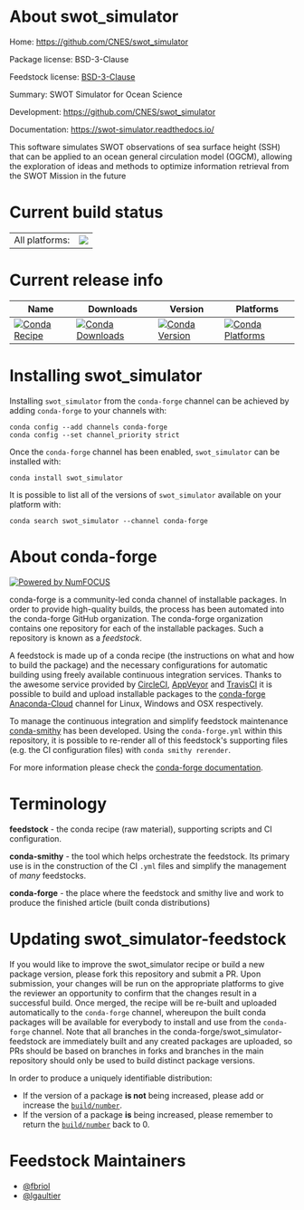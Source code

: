 About swot_simulator
====================

Home: https://github.com/CNES/swot_simulator

Package license: BSD-3-Clause

Feedstock license: [BSD-3-Clause](https://github.com/conda-forge/swot_simulator-feedstock/blob/master/LICENSE.txt)

Summary: SWOT Simulator for Ocean Science

Development: https://github.com/CNES/swot_simulator

Documentation: https://swot-simulator.readthedocs.io/

This software simulates SWOT observations of sea surface height (SSH) that
can be applied to an ocean general circulation model (OGCM), allowing the
exploration of ideas and methods to optimize information retrieval from the
SWOT Mission in the future


Current build status
====================


<table><tr><td>All platforms:</td>
    <td>
      <a href="https://dev.azure.com/conda-forge/feedstock-builds/_build/latest?definitionId=9882&branchName=master">
        <img src="https://dev.azure.com/conda-forge/feedstock-builds/_apis/build/status/swot_simulator-feedstock?branchName=master">
      </a>
    </td>
  </tr>
</table>

Current release info
====================

| Name | Downloads | Version | Platforms |
| --- | --- | --- | --- |
| [![Conda Recipe](https://img.shields.io/badge/recipe-swot_simulator-green.svg)](https://anaconda.org/conda-forge/swot_simulator) | [![Conda Downloads](https://img.shields.io/conda/dn/conda-forge/swot_simulator.svg)](https://anaconda.org/conda-forge/swot_simulator) | [![Conda Version](https://img.shields.io/conda/vn/conda-forge/swot_simulator.svg)](https://anaconda.org/conda-forge/swot_simulator) | [![Conda Platforms](https://img.shields.io/conda/pn/conda-forge/swot_simulator.svg)](https://anaconda.org/conda-forge/swot_simulator) |

Installing swot_simulator
=========================

Installing `swot_simulator` from the `conda-forge` channel can be achieved by adding `conda-forge` to your channels with:

```
conda config --add channels conda-forge
conda config --set channel_priority strict
```

Once the `conda-forge` channel has been enabled, `swot_simulator` can be installed with:

```
conda install swot_simulator
```

It is possible to list all of the versions of `swot_simulator` available on your platform with:

```
conda search swot_simulator --channel conda-forge
```


About conda-forge
=================

[![Powered by NumFOCUS](https://img.shields.io/badge/powered%20by-NumFOCUS-orange.svg?style=flat&colorA=E1523D&colorB=007D8A)](http://numfocus.org)

conda-forge is a community-led conda channel of installable packages.
In order to provide high-quality builds, the process has been automated into the
conda-forge GitHub organization. The conda-forge organization contains one repository
for each of the installable packages. Such a repository is known as a *feedstock*.

A feedstock is made up of a conda recipe (the instructions on what and how to build
the package) and the necessary configurations for automatic building using freely
available continuous integration services. Thanks to the awesome service provided by
[CircleCI](https://circleci.com/), [AppVeyor](https://www.appveyor.com/)
and [TravisCI](https://travis-ci.com/) it is possible to build and upload installable
packages to the [conda-forge](https://anaconda.org/conda-forge)
[Anaconda-Cloud](https://anaconda.org/) channel for Linux, Windows and OSX respectively.

To manage the continuous integration and simplify feedstock maintenance
[conda-smithy](https://github.com/conda-forge/conda-smithy) has been developed.
Using the ``conda-forge.yml`` within this repository, it is possible to re-render all of
this feedstock's supporting files (e.g. the CI configuration files) with ``conda smithy rerender``.

For more information please check the [conda-forge documentation](https://conda-forge.org/docs/).

Terminology
===========

**feedstock** - the conda recipe (raw material), supporting scripts and CI configuration.

**conda-smithy** - the tool which helps orchestrate the feedstock.
                   Its primary use is in the construction of the CI ``.yml`` files
                   and simplify the management of *many* feedstocks.

**conda-forge** - the place where the feedstock and smithy live and work to
                  produce the finished article (built conda distributions)


Updating swot_simulator-feedstock
=================================

If you would like to improve the swot_simulator recipe or build a new
package version, please fork this repository and submit a PR. Upon submission,
your changes will be run on the appropriate platforms to give the reviewer an
opportunity to confirm that the changes result in a successful build. Once
merged, the recipe will be re-built and uploaded automatically to the
`conda-forge` channel, whereupon the built conda packages will be available for
everybody to install and use from the `conda-forge` channel.
Note that all branches in the conda-forge/swot_simulator-feedstock are
immediately built and any created packages are uploaded, so PRs should be based
on branches in forks and branches in the main repository should only be used to
build distinct package versions.

In order to produce a uniquely identifiable distribution:
 * If the version of a package **is not** being increased, please add or increase
   the [``build/number``](https://docs.conda.io/projects/conda-build/en/latest/resources/define-metadata.html#build-number-and-string).
 * If the version of a package **is** being increased, please remember to return
   the [``build/number``](https://docs.conda.io/projects/conda-build/en/latest/resources/define-metadata.html#build-number-and-string)
   back to 0.

Feedstock Maintainers
=====================

* [@fbriol](https://github.com/fbriol/)
* [@lgaultier](https://github.com/lgaultier/)

